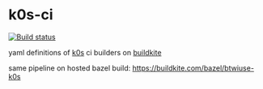 # k0s-ci

[![Build status](https://badge.buildkite.com/f3f7346665b5f0ed5f49503300bddc4ca02bb5b88ba081ed46.svg)](https://buildkite.com/btwiuse/k0s)

yaml definitions of [k0s](https://k0s.io) ci builders on [buildkite](https://buildkite.com/btwiuse/k0s/builds?branch=master)

same pipeline on hosted bazel build: https://buildkite.com/bazel/btwiuse-k0s
